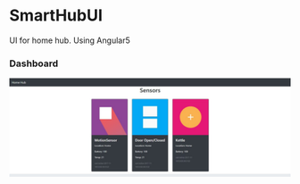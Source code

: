 # SmartHubUI
UI for home hub. Using Angular5
### Dashboard
![alt text](https://github.com/DarrenMurray/SmartHubUI/blob/master/Assets/DashBoard.jpg)
